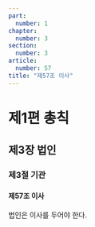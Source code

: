 ```yaml
---
part:
  number: 1
chapter:
  number: 3
section:
  number: 3
article:
  number: 57
title: "제57조 이사"
---
```


# 제1편 총칙

## 제3장 법인

### 제3절 기관

#### 제57조 이사

법인은 이사를 두어야 한다.
